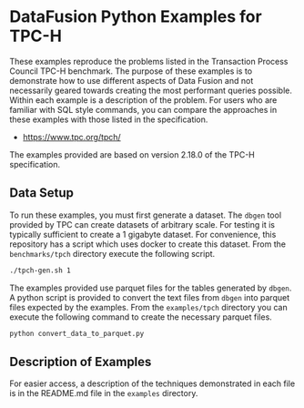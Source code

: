 <!---
  Licensed to the Apache Software Foundation (ASF) under one
  or more contributor license agreements.  See the NOTICE file
  distributed with this work for additional information
  regarding copyright ownership.  The ASF licenses this file
  to you under the Apache License, Version 2.0 (the
  "License"); you may not use this file except in compliance
  with the License.  You may obtain a copy of the License at

    http://www.apache.org/licenses/LICENSE-2.0

  Unless required by applicable law or agreed to in writing,
  software distributed under the License is distributed on an
  "AS IS" BASIS, WITHOUT WARRANTIES OR CONDITIONS OF ANY
  KIND, either express or implied.  See the License for the
  specific language governing permissions and limitations
  under the License.
-->

# DataFusion Python Examples for TPC-H

These examples reproduce the problems listed in the Transaction Process Council
TPC-H benchmark. The purpose of these examples is to demonstrate how to use
different aspects of Data Fusion and not necessarily geared towards creating the
most performant queries possible. Within each example is a description of the
problem. For users who are familiar with SQL style commands, you can compare the
approaches in these examples with those listed in the specification.

- https://www.tpc.org/tpch/

The examples provided are based on version 2.18.0 of the TPC-H specification.

## Data Setup

To run these examples, you must first generate a dataset. The `dbgen` tool
provided by TPC can create datasets of arbitrary scale. For testing it is
typically sufficient to create a 1 gigabyte dataset. For convenience, this
repository has a script which uses docker to create this dataset. From the
`benchmarks/tpch` directory execute the following script.

```bash
./tpch-gen.sh 1
```

The examples provided use parquet files for the tables generated by `dbgen`.
A python script is provided to convert the text files from `dbgen` into parquet
files expected by the examples. From the `examples/tpch` directory you can
execute the following command to create the necessary parquet files.

```bash
python convert_data_to_parquet.py
```

## Description of Examples

For easier access, a description of the techniques demonstrated in each file
is in the README.md file in the `examples` directory.
